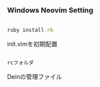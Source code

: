 ### Windows Neovim Setting

```ruby

ruby install.rb

```
init.vimを初期配置

```markdown

rcフォルダ

```

Deinの管理ファイル

```